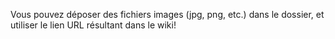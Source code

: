 Vous pouvez déposer des fichiers images (jpg, png, etc.) dans le dossier, et utiliser le lien URL résultant dans le wiki!
